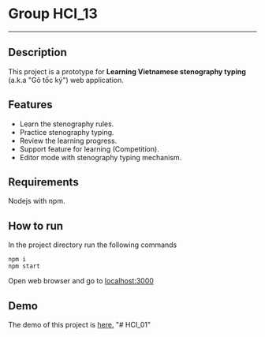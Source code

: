 # Group HCI_13

---

## Description

This project is a prototype for **Learning Vietnamese stenography typing** (a.k.a "Gõ tốc ký") web application.

## Features

- Learn the stenography rules.
- Practice stenography typing.
- Review the learning progress.
- Support feature for learning (Competition).
- Editor mode with stenography typing mechanism.

## Requirements

Nodejs with npm.

## How to run

In the project directory run the following commands

```
npm i
npm start
```

Open web browser and go to [localhost:3000](http://localhost:3000)

## Demo

The demo of this project is [here.](http://hci13.freevnn.com/)
"# HCI_01" 

